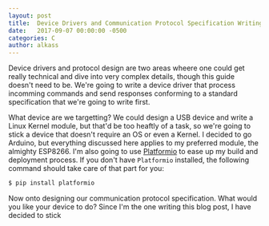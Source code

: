 ```yaml
---
layout: post
title:  Device Drivers and Communication Protocol Specification Writing
date:   2017-09-07 00:00:00 -0500
categories: C
author: alkass
---
```


Device drivers and protocol design are two areas wheere one could get really technical and dive into very complex details, though this guide doesn't need to be. We're going to write a device driver that process incomming commands and send responses conforming to a standard specification that we're going to write first.

What device are we targetting? We could design a USB device and write a Linux Kernel module, but that'd be too heaftly of a task, so we're going to stick a device that doesn't require an OS or even a Kernel. I decided to go Arduino, but everything discussed here applies to my preferred module, the almighty ESP8266. I'm also going to use [Platformio](http://platformio.org/) to ease up my build and deployment process. If you don't have `Platformio` installed, the following command should take care of that part for you:

```bash
$ pip install platformio
```

Now onto designing our communication protocol specification. What would you like your device to do? Since I'm the one writing this blog post, I have decided to stick
